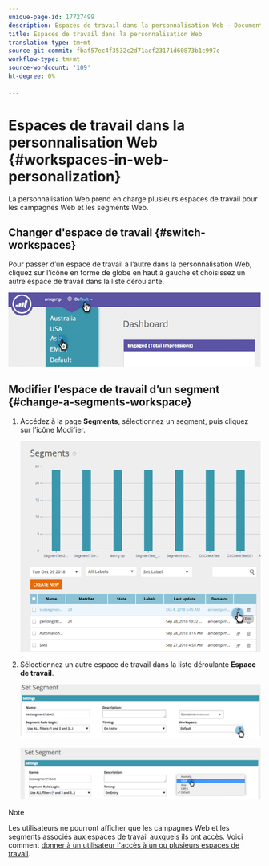 ```yaml
---
unique-page-id: 17727499
description: Espaces de travail dans la personnalisation Web - Documents marketing - Documentation du produit
title: Espaces de travail dans la personnalisation Web
translation-type: tm+mt
source-git-commit: fbaf57ec4f3532c2d71acf23171d60873b1c997c
workflow-type: tm+mt
source-wordcount: '109'
ht-degree: 0%

---
```



# Espaces de travail dans la personnalisation Web {#workspaces-in-web-personalization}

La personnalisation Web prend en charge plusieurs espaces de travail pour les campagnes Web et les segments Web.

## Changer d&#39;espace de travail {#switch-workspaces}

Pour passer d’un espace de travail à l’autre dans la personnalisation Web, cliquez sur l’icône en forme de globe en haut à gauche et choisissez un autre espace de travail dans la liste déroulante.

![](assets/ss7.png)

## Modifier l’espace de travail d’un segment {#change-a-segments-workspace}

1. Accédez à la page **Segments**, sélectionnez un segment, puis cliquez sur l’icône Modifier.

   ![](assets/ss4.png)

1. Sélectionnez un autre espace de travail dans la liste déroulante **Espace de travail**.

   ![](assets/ss6.png)

   ![](assets/ss5.png)

>[!NOTE]
>
>Les utilisateurs ne pourront afficher que les campagnes Web et les segments associés aux espaces de travail auxquels ils ont accès. Voici comment [donner à un utilisateur l&#39;accès à un ou plusieurs espaces de travail](/help/marketo/product-docs/administration/workspaces-and-person-partitions/allow-user-access-to-a-workspace.md).
